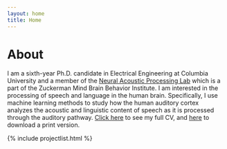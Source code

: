 ```yaml
---
layout: home
title: Home
---
```


# About

I am a sixth-year Ph.D. candidate in Electrical Engineering at Columbia University and
a member of the [Neural Acoustic Processing Lab](http://naplab.ee.columbia.edu/) which 
is a part of the Zuckerman Mind Brain Behavior Institute. I am interested in the 
processing of speech and language in the human brain. Specifically, I use machine 
learning methods to study how the human auditory cortex analyzes the acoustic and 
linguistic content of speech as it is processed through the auditory pathway. 
[Click here](/cv) to see my full CV, and [here](/cv.pdf) to download a print version.

{% include projectlist.html %}
